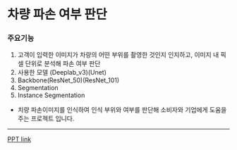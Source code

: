 # 차량 파손 여부 판단


### 주요기능
1. 고객이 입력한 이미지가 차량의 어떤 부위를 촬영한 것인지 인지하고, 이미지 내 픽셀 단위로 분석해 파손 여부 판단
2. 사용한 모델 (Deeplab_v3)(Unet)
3. Backbone(ResNet_50)(ResNet_101)
4. Segmentation
5. Instance Segmentation
- 치량 파손이미지를 인식하여 인식 부위와 여부를 판단해 소비자와 기업에게 도움을 주는 프로젝트 입니다.
---
[PPT link](https://github.com/YoonSoM/Portfolio/tree/main/Car_Damage/PPT)
